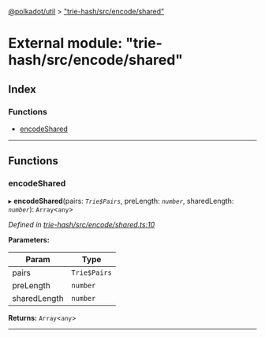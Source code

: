 [@polkadot/util](../README.md) > ["trie-hash/src/encode/shared"](../modules/_trie_hash_src_encode_shared_.md)

# External module: "trie-hash/src/encode/shared"

## Index

### Functions

* [encodeShared](_trie_hash_src_encode_shared_.md#encodeshared)

---

## Functions

<a id="encodeshared"></a>

###  encodeShared

▸ **encodeShared**(pairs: *`Trie$Pairs`*, preLength: *`number`*, sharedLength: *`number`*): `Array`<`any`>

*Defined in [trie-hash/src/encode/shared.ts:10](https://github.com/polkadot-js/util/blob/7550b44/packages/trie-hash/src/encode/shared.ts#L10)*

**Parameters:**

| Param | Type |
| ------ | ------ |
| pairs | `Trie$Pairs` |
| preLength | `number` |
| sharedLength | `number` |

**Returns:** `Array`<`any`>

___

